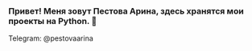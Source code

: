 ### Привет! Меня зовут Пестова Арина, здесь хранятся мои проекты на Python. 👋

Telegram: @pestovaarina
